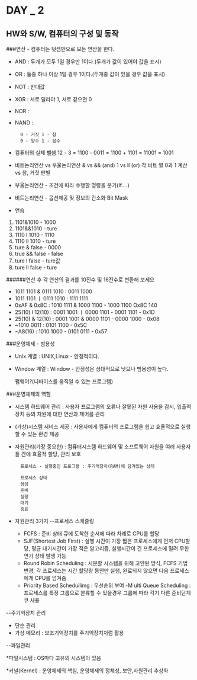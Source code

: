 # DAY _ 2
## HW와 S/W, 컴퓨터의 구성 및 동작
###연산 - 컴퓨터는 덧셈만으로 모든 연산을 한다.
- AND : 두개가 모두 1일 경우만 1이다.(두개가 값이 있어야 값을 표시)
- OR : 둘중 하나 이상 1일 경우 1이다.(두개중 값이 있을 경우 값을 표시)
- NOT : 반대값
- XOR : 서로 달라야 1, 서로 같으면 0
- NOR :
- NAND :


		0 - 거짓 1 - 참
		0 - 양수 1 - 음수

- 컴퓨터의 실제 뺄셈
12 - 3
= 1100 - 0011
= 1100 + 1101
= 11001
= 1001

- 비트논리연산           vs         부울논리연산
          &   vs    &&     (and)
          1   vs    ll      (or)
각 비트 별 0과 1 계산 vs 참, 거짓 판별

- 부울논리연산 - 조건에 따라 수행할 명령을 분기(If....)

- 비트논리연산 - 옵션제공 및 정보의 간소화
                       Bit Mask


- 연습
1) 1101&1010 - 1000
2) 1101&&1010 - ture
3) 1110 l 1010 - 1110
4) 1110 ll 1010 - ture
5) ture & false - 0000
6) true && false - false
7) ture l false - ture값
8) ture ll false - ture

######연산 후 각 연산의 결과를 10진수 및 16진수로 변환해 보세요
 - 1011 1101 & 0111 1010
   : 0011 1000
 - 1011 1101 ㅣ 0111 1010
   : 1111 1111
 - 0xAF & 0x8C
   : 1010 1111 & 1000 1100 - 1000 1100 Ox8C
     140
 - 25(10) l 12(10)
   : 0001 1001 ㅣ 0000 1101 - 0001 1101 - 0x1D
 - 25(10) & 12(10)
   : 0001 1001 & 0000 1101 - 0000 1000 - 0x08
 - ~1010 0011
   : 0101 1100 - 0x5C
 - ~A8(16)
   : 1010 1000 - 0101 0111 - 0x57

###운영체제 - 범용성

- Unix 계열 : UNIX,Linux - 안정적이다.
- Window 계열 : Window - 안정성은 상대적으로 낮으나 범용성이 높다.

	펌웨어?(디바이스를 움직일 수 있는 프로그램)

###운영체제의 역할
- 시스템 하드웨어 관리
  : 사용자 프로그램의 오류나 잘못된 자원 사용을 감시, 입출력 장치 등의 자원에 대한 연산과 제어를 관리
- (가상)시스템 서비스 제공
  : 사용자에게 컴퓨터의 프로그램을 쉽고 효율적으로 실행할 수 있는 환경 제공
- 자원관리(가장 중요한)
  : 컴퓨터시스템 하드웨어 및 소프트웨어 자원을 여러 사용자들 간에 효율적 할당, 관리 보호

		프로세스 - 실행중인 프로그램 : 주기억장치(RAM)에 담겨있는 상태

		프로세스 상태
 		생성
 		준비
 		실행
 		대기
 		종료

- 자원관리 3가지
 --프로세스 스케쥴링
  - FCFS : 준비 상태 큐에 도착한 순서에 따라 차례로 CPU를 할당
  - SJF(Shortest Job First) : 실행 시간이 가장 짧은 프로세스에게 먼저 CPU할당, 평균 대기시간이 가장 적은 알고리즘, 실행시간이 긴 프로세스에 밀려 무한 연기 상태 발생 가능
  - Round Robin Scheduling : 시분할 시스템을 위해 고안된 방식, FCFS 기법 변경, 각 프로세스는 시간 할당량 동안만 실행, 완료되지 않으면 다음 프로세스에게 CPU를 넘겨줌
  - Priority Based Scheduilimg : 우선순위 부여
  -M ulti Queue Scheduling : 프로세스를 특정 그룹으로 분류할 수 있을경우 그룹에 따라 각기 다른 준비단계 큐 사용

 --주기억장치 관리
  - 단순 관리
  - 가상 메모리 : 보조기억장치를 주기억장치처럼 활용

 --파일관리

*파일시스템 : OS마다 고유의 시스템이 있음

*커널(Kernel) : 운영체제의 핵심, 운영체제의 정체성, 보안,자원관리 추상화